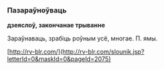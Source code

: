 ### Пазараўноўваць
**дзеяслоў, закончанае трыванне**

Зараўнаваць, зрабіць роўным усё, многае. П. ямы.

<a rel="author">[http://rv-blr.com/](http://rv-blr.com/slounik.jsp?letterId=0&maskId=0&pageId=2075)</a>
